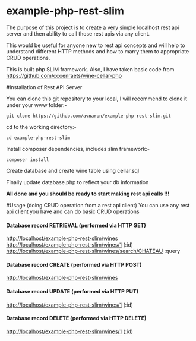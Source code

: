 # example-php-rest-slim
The purpose of this project is to create a very simple localhost rest api server and then ability to call those rest apis via any client.

This would be useful for anyone new to rest api concepts and will help to understand different HTTP methods and how to marry them to appropriate CRUD operations.

This is built php SLIM framework. Also, I have taken basic code from https://github.com/ccoenraets/wine-cellar-php

#Installation of Rest API Server

You can clone this git repository to your local, I will recommend to clone it under your www folder:-
```
git clone https://github.com/avnarun/example-php-rest-slim.git
```

cd to the working directory:-
```
cd example-php-rest-slim
```

Install composer dependencies, includes slim framework:-
```
composer install
```

Create database and create wine table using cellar.sql

Finally update database.php to reflect your db information

<b>All done and you should be ready to start making rest api calls !!!</b>

#Usage (doing CRUD operation from a rest api client)
You can use any rest api client you have and can do basic CRUD operations

<h4>Database record RETRIEVAL (performed via HTTP GET)</h4>
<a href="http://localhost/example-php-rest-slim/wines">http://localhost/example-php-rest-slim/wines</a>
<br/><a href="http://localhost/example-php-rest-slim/wines/1">http://localhost/example-php-rest-slim/wines/1</a> (:id)
<br/><a href="http://localhost/example-php-rest-slim/wines/search/CHATEAU">http://localhost/example-php-rest-slim/wines/search/CHATEAU</a> :query

<h4>Database record CREATE (performed via HTTP POST)</h4>
<a href="http://localhost/example-php-rest-slim/wines">http://localhost/example-php-rest-slim/wines</a>

<h4>Database record UPDATE (performed via HTTP PUT)</h4>
<a href="http://localhost/example-php-rest-slim/wines/1">http://localhost/example-php-rest-slim/wines/1</a> (:id)

<h4>Database record DELETE (performed via HTTP DELETE)</h4>
<a href="http://localhost/example-php-rest-slim/wines/1">http://localhost/example-php-rest-slim/wines/1</a> (:id)
